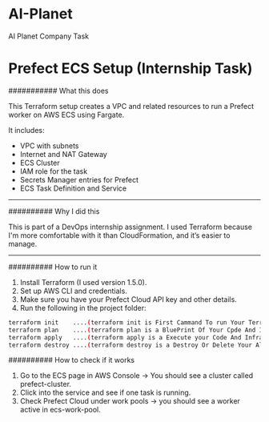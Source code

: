 # AI-Planet
AI Planet Company Task 


# Prefect ECS Setup (Internship Task)

###########    What this does

This Terraform setup creates a VPC and related resources to run a Prefect worker on AWS ECS using Fargate.

It includes:
- VPC with subnets
- Internet and NAT Gateway
- ECS Cluster
- IAM role for the task
- Secrets Manager entries for Prefect
- ECS Task Definition and Service

---

##########     Why I did this

This is part of a DevOps internship assignment. I used Terraform because I'm more comfortable with it than CloudFormation, and it’s easier to manage.

---

########## How to run it

1. Install Terraform (I used version 1.5.0).
2. Set up AWS CLI and credentials.
3. Make sure you have your Prefect Cloud API key and other details.
4. Run the following in the project folder:

```bash
terraform init    ....(terraform init is First Cammand To run Your Terraform Project)
terraform plan    ....(terraform plan is a BluePrint Of Your Cpde And Infrastructure)
terraform apply   ....(terraform apply is a Execute your Code And Infrastructure)
terraform destroy ....(terraform destroy is a Destroy Or Delete Your All Infrastructure)

```

########## How to check if it works
1) Go to the ECS page in AWS Console → You should see a cluster called prefect-cluster.
2) Click into the service and see if one task is running.
3) Check Prefect Cloud under work pools → you should see a worker active in ecs-work-pool.
